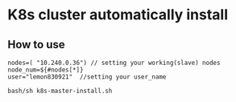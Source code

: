 # K8s cluster automatically install

## How to use 

```
nodes=( "10.240.0.36") // setting your working(slave) nodes
node_num=${#nodes[*]}
user="lemon830921"  //setting your user_name
```

`bash/sh k8s-master-install.sh`
